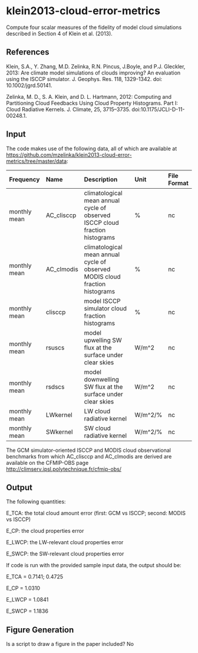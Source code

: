# klein2013-cloud-error-metrics
Compute four scalar measures of the fidelity of model cloud simulations described in Section 4 of Klein et al. (2013). 

References
----------
Klein, S.A., Y. Zhang, M.D. Zelinka, R.N. Pincus, J.Boyle, and P.J. Gleckler, 2013: Are climate model simulations of clouds improving? An evaluation using the ISCCP simulator. J. Geophys. Res. 118, 1329-1342. doi: 10.1002/jgrd.50141.

Zelinka, M. D., S. A. Klein, and D. L. Hartmann, 2012: Computing and Partitioning Cloud Feedbacks Using Cloud Property Histograms. Part I: Cloud Radiative Kernels. J. Climate, 25, 3715–3735. doi:10.1175/JCLI-D-11-00248.1.

Input
----------

The code makes use of the following data, all of which are available at https://github.com/mzelinka/klein2013-cloud-error-metrics/tree/master/data:


| Frequency | Name | Description | Unit | File Format |
|:----------|:-----------------------------|:-------------|:------|:------------|
| monthly mean | AC_clisccp | climatological mean annual cycle of observed ISCCP cloud fraction histograms | % | nc | 
| monthly mean | AC_clmodis | climatological mean annual cycle of observed MODIS cloud fraction histograms | % | nc |
| monthly mean | clisccp | model ISCCP simulator cloud fraction histograms | % | nc |
| monthly mean | rsuscs | model upwelling SW flux at the surface under clear skies | W/m^2 | nc |
| monthly mean | rsdscs | model downwelling SW flux at the surface under clear skies | W/m^2 | nc |
| monthly mean | LWkernel | LW cloud radiative kernel | W/m^2/% | nc |
| monthly mean | SWkernel | SW cloud radiative kernel | W/m^2/% | nc |


The GCM simulator-oriented ISCCP and MODIS cloud observational benchmarks from which AC_clisccp and AC_clmodis are derived are available on the CFMIP-OBS page http://climserv.ipsl.polytechnique.fr/cfmip-obs/

Output
----------
The following quantities:

E_TCA: the total cloud amount error (first: GCM vs ISCCP; second: MODIS vs ISCCP)

E_CP: the cloud properties error 

E_LWCP: the LW-relevant cloud properties error 

E_SWCP: the SW-relevant cloud properties error 

If code is run with the provided sample input data, the output should be:

E_TCA = 0.7141; 0.4725

E_CP = 1.0310

E_LWCP = 1.0841

E_SWCP = 1.1836

Figure Generation
----------
Is a script to draw a figure in the paper included? No
